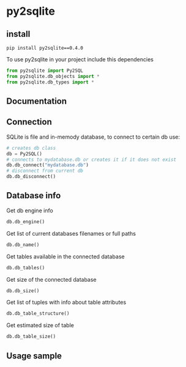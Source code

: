 # py2sqlite


## install
```
pip install py2sqlite==0.4.0
```

To use py2sqlite in your project include this dependencies
```python
from py2sqlite import Py2SQL
from py2sqlite.db_objects import *
from py2sqlite.db_types import *
```

## Documentation 

## Connection

SQLite is file and in-memody database, to connect to certain db use:
```python
# creates db class
db = Py2SQL()
# connects to mydatabase.db or creates it if it does not exist
db.db_connect("mydatabase.db") 
# disconnect from current db
db.db_disconnect()
```

## Database info

Get db engine info
```python
db.db_engine()
```

Get list of current databases filenames or full paths
```python
db.db_name()
```

Get tables available in the connected database
```python
db.db_tables()
```

Get size of the connected database
```python
db.db_size()
```

Get list of tuples with info about table attributes
```python
db.db_table_structure()
```

Get estimated size of table
```python
db.db_table_size()
```

## Usage sample